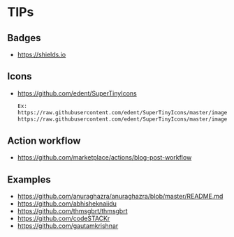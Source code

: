 # TIPs

## Badges

- https://shields.io

## Icons

- https://github.com/edent/SuperTinyIcons

  ```bash
  Ex:
  https://raw.githubusercontent.com/edent/SuperTinyIcons/master/images/svg/github.svg
  https://raw.githubusercontent.com/edent/SuperTinyIcons/master/images/png/github.png
  ```

## Action workflow

- https://github.com/marketplace/actions/blog-post-workflow

## Examples

- https://github.com/anuraghazra/anuraghazra/blob/master/README.md
- https://github.com/abhisheknaiidu
- https://github.com/thmsgbrt/thmsgbrt
- https://github.com/codeSTACKr
- https://github.com/gautamkrishnar